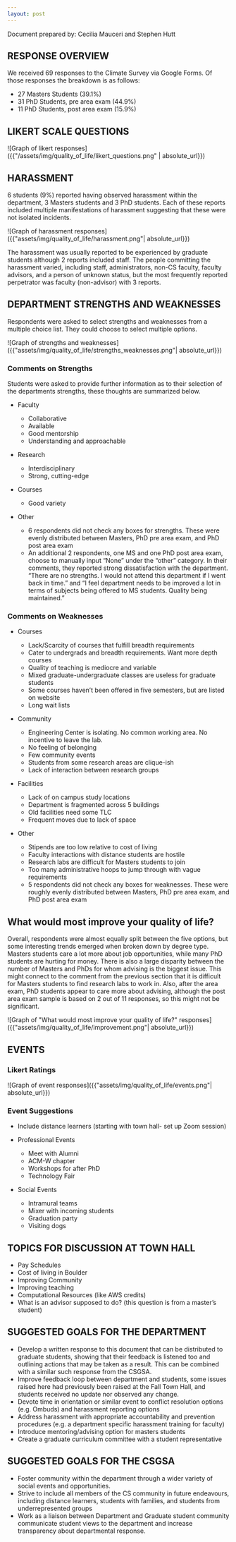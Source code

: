 ```yaml
---
layout: post
---
```


Document prepared by: Cecilia Mauceri and Stephen Hutt

## RESPONSE OVERVIEW

We received 69 responses to the Climate Survey via Google Forms. Of those responses the breakdown is as follows:

- 27 Masters Students (39.1%) 
- 31 PhD Students, pre area exam (44.9%) 
- 11 PhD Students, post area exam (15.9%) 

## LIKERT SCALE QUESTIONS

![Graph of likert responses]({{"/assets/img/quality_of_life/likert_questions.png" | absolute_url}})

## HARASSMENT

6 students (9%) reported having observed harassment within the department, 3 Masters students and 3 PhD students. Each of these reports included multiple manifestations of harassment suggesting that these were not isolated incidents.

![Graph of harassment responses]({{"assets/img/quality_of_life/harassment.png"| absolute_url}})


The harassment was usually reported to be experienced by graduate students although 2 reports included staff. The people committing the harassment varied, including staff, administrators, non-CS faculty, faculty advisors, and a person of unknown status, but the most frequently reported perpetrator was faculty (non-advisor) with 3 reports.    


## DEPARTMENT STRENGTHS AND WEAKNESSES

Respondents were asked to select strengths and weaknesses from a multiple choice list. They could choose to select multiple options.

![Graph of strengths and weaknesses]({{"assets/img/quality_of_life/strengths_weaknesses.png"| absolute_url}})

### Comments on Strengths

Students were asked to provide further information as to their selection of the departments strengths, these thoughts are summarized below.

- Faculty 
    - Collaborative 
    - Available 
    - Good mentorship 
    - Understanding and approachable 

- Research 
    - Interdisciplinary 
    - Strong, cutting-edge 

- Courses 
    - Good variety 

- Other 
    - 6 respondents did not check any boxes for strengths. These were evenly distributed between Masters, PhD pre area exam, and PhD post area exam 
    - An additional 2 respondents, one MS and one PhD post area exam, choose to manually input “None” under the “other” category. In their comments, they reported strong dissatisfaction with the department. “There are no strengths. I would not attend this department if I went back in time.” and “I feel department needs to be improved a lot in terms of subjects being offered to MS students. Quality being maintained.”  

### Comments on Weaknesses

- Courses 
    - Lack/Scarcity of courses that fulfill breadth requirements 
    - Cater to undergrads and breadth requirements. Want more depth courses 
    - Quality of teaching is mediocre and variable 
    - Mixed graduate-undergraduate classes are useless for graduate students 
    - Some courses haven’t been offered in five semesters, but are listed on website 
    - Long wait lists 

- Community 
    - Engineering Center is isolating. No common working area. No incentive to leave the lab. 
    - No feeling of belonging 
    - Few community events 
    - Students from some research areas are clique-ish  
    - Lack of interaction between research groups 

- Facilities 
    - Lack of on campus study locations  
    - Department is fragmented across 5 buildings 
    - Old facilities need some TLC 
    - Frequent moves due to lack of space 

- Other 
    - Stipends are too low relative to cost of living 
    - Faculty interactions with distance students are hostile 
    - Research labs are difficult for Masters students to join 
    - Too many administrative hoops to jump through with vague requirements 
    - 5 respondents did not check any boxes for weaknesses. These were roughly evenly distributed between Masters, PhD pre area exam, and PhD post area exam 

## What would most improve your quality of life?

Overall, respondents were almost equally split between the five options, but some interesting trends emerged when broken down by degree type. Masters students care a lot more about job opportunities, while many PhD students are hurting for money. There is also a large disparity between the number of Masters and PhDs for whom advising is the biggest issue. This might connect to the comment from the previous section that it is difficult for Masters students to find research labs to work in. Also, after the area exam, PhD students appear to care more about advising, although the post area exam sample is based on 2 out of 11 responses, so this might not be significant.

![Graph of "What would most improve your quality of life?" responses]({{"assets/img/quality_of_life/improvement.png"| absolute_url}})

## EVENTS

### Likert Ratings

![Graph of event responses]({{"assets/img/quality_of_life/events.png"| absolute_url}})


### Event Suggestions

- Include distance learners (starting with town hall- set up Zoom session) 
- Professional Events 
    - Meet with Alumni 
    - ACM-W chapter 
    - Workshops for after PhD 
    - Technology Fair 

- Social Events 
    - Intramural teams 
    - Mixer with incoming students 
    - Graduation party 
    - Visiting dogs 

## TOPICS FOR DISCUSSION AT TOWN HALL

- Pay Schedules 
- Cost of living in Boulder 
- Improving Community 
- Improving teaching 
- Computational Resources (like AWS credits) 
- What is an advisor supposed to do? (this question is from a master’s student) 

## SUGGESTED GOALS FOR THE DEPARTMENT

- Develop a written response to this document that can be distributed to graduate students, showing that their feedback is listened too and outlining actions that may be taken as a result. This can be combined with a similar such response from the CSGSA. 
- Improve feedback loop between department and students, some issues raised here had previously been raised at the Fall Town Hall, and students received no update nor observed any change.  
- Devote time in orientation or similar event to conflict resolution options (e.g. Ombuds) and harassment reporting options 
- Address harassment with appropriate accountability and prevention procedures (e.g. a department specific harassment training for faculty)  
- Introduce mentoring/advising option for masters students 
- Create a graduate curriculum committee with a student representative 

## SUGGESTED GOALS FOR THE CSGSA

- Foster community within the department through a wider variety of social events and opportunities.  
- Strive to include all members of the CS community in future endeavours, including distance learners, students with families, and students from underrepresented groups 
- Work as a liaison between Department and Graduate student community communicate student views to the department and increase transparency about departmental response.